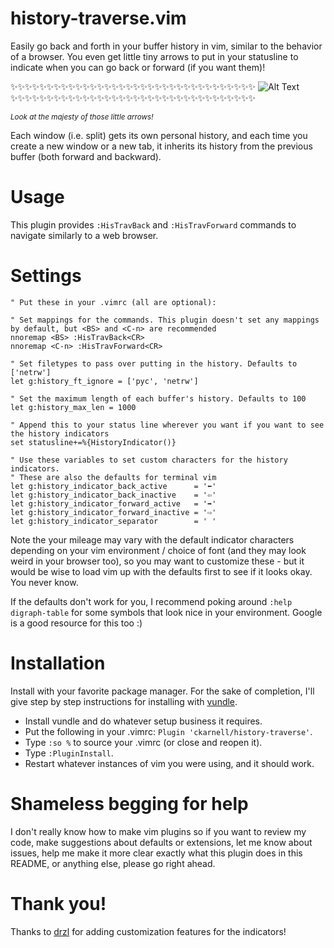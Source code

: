 # history-traverse.vim
Easily go back and forth in your buffer history in vim, similar to the behavior of a browser. You even get little tiny arrows to put in your statusline to indicate when you can go back or forward (if you want them)!


:sparkles::sparkles::sparkles::sparkles::sparkles::sparkles::sparkles::sparkles::sparkles::sparkles::sparkles::sparkles::sparkles::sparkles::sparkles::sparkles::sparkles::sparkles::sparkles::sparkles::sparkles::sparkles::sparkles::sparkles::sparkles::sparkles::sparkles::sparkles::sparkles::sparkles::sparkles::sparkles::sparkles::sparkles:
![Alt Text](http://g.recordit.co/57fvVbiwZ0.gif)
:sparkles::sparkles::sparkles::sparkles::sparkles::sparkles::sparkles::sparkles::sparkles::sparkles::sparkles::sparkles::sparkles::sparkles::sparkles::sparkles::sparkles::sparkles::sparkles::sparkles::sparkles::sparkles::sparkles::sparkles::sparkles::sparkles::sparkles::sparkles::sparkles::sparkles::sparkles::sparkles::sparkles::sparkles:

<sup><i>Look at the majesty of those little arrows!</i></sup>

Each window (i.e. split) gets its own personal history, and each time you create a new window or a new tab, it inherits its history from the previous buffer (both forward and backward).
# Usage

This plugin provides `:HisTravBack` and `:HisTravForward` commands to navigate similarly to a web browser.

# Settings
```vim
" Put these in your .vimrc (all are optional):

" Set mappings for the commands. This plugin doesn't set any mappings by default, but <BS> and <C-n> are recommended
nnoremap <BS> :HisTravBack<CR>
nnoremap <C-n> :HisTravForward<CR>

" Set filetypes to pass over putting in the history. Defaults to ['netrw']
let g:history_ft_ignore = ['pyc', 'netrw']

" Set the maximum length of each buffer's history. Defaults to 100
let g:history_max_len = 1000

" Append this to your status line wherever you want if you want to see the history indicators
set statusline+=%{HistoryIndicator()}

" Use these variables to set custom characters for the history indicators.
" These are also the defaults for terminal vim
let g:history_indicator_back_active      = '⬅'
let g:history_indicator_back_inactive    = '⇦'
let g:history_indicator_forward_active   = '➡'
let g:history_indicator_forward_inactive = '⇨'
let g:history_indicator_separator        = ' '
```

Note the your mileage may vary with the default indicator characters depending on your vim environment / choice of font (and they may look weird in your browser too), so you may want to customize these - but it would be wise to load vim up with the defaults first to see if it looks okay. You never know.

If the defaults don't work for you, I recommend poking around `:help digraph-table` for some symbols that look nice in your environment. Google is a good resource for this too :)

# Installation
Install with your favorite package manager. For the sake of completion, I'll give step by step instructions for installing with [vundle](https://github.com/VundleVim/Vundle.vim).

- Install vundle and do whatever setup business it requires.
- Put the following in your .vimrc: `Plugin 'ckarnell/history-traverse'`.
- Type `:so %` to source your .vimrc (or close and reopen it).
- Type `:PluginInstall`.
- Restart whatever instances of vim you were using, and it should work.

# Shameless begging for help
I don't really know how to make vim plugins so if you want to review my code, make suggestions about defaults or extensions, let me know about issues, help me make it more clear exactly what this plugin does in this README, or anything else, please go right ahead.

# Thank you!
Thanks to [drzl](https://github.com/drzel) for adding customization features for the indicators!
